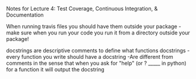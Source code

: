 Notes for Lecture 4: Test Coverage, Continuous Integration, & Documentation

When running travis files you should have them outside your package
	-make sure when you run your code you run it from a directory outside your package!

docstrings are descriptive comments to define what functions docstrings
	-every function you write should have a docstring
	-Are different from comments in the sense that when you ask for "help" (or ? _____ in python) for a function it will output the docstring